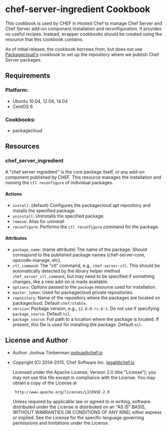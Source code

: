 # chef-server-ingredient Cookbook

This cookbook is used by CHEF in Hosted Chef to manage Chef Server and Chef Server add-on component installation and reconfiguration. It provides no useful recipes. Instead, wrapper cookbooks should be created using the resource that this cookbook contains.

As of initial release, the cookbook borrows from, but does not use [Packagecloud's](http://packagecloud.io) cookbook to set up the repository where we publish Chef Server packages.

## Requirements

### Platform:

- Ubuntu 10.04, 12.04, 14.04
- CentOS 6

### Cookbooks:

- packagecloud

## Resources

### chef_server_ingredient

A "chef server ingredient" is the core package itself, or any add-on component published by CHEF. This resource manages the installation and running the `ctl reconfigure` of individual packages.

#### Actions

* `install`: (default) Configures the packagecloud apt repository and installs the specified package.
* `uninstall`: Uninstalls the specified package.
* `remove`: Alias for uninstall
* `reconfigure`: Performs the `ctl reconfigure` command for the package.

#### Attributes

* `package_name`: (name attribute) The name of the package. Should correspond to the published package names (chef-server-core, opscode-manage, etc).
* `ctl_command`: The "ctl" command, e.g., `chef-server-ctl`. This should be automatically detected by the library helper method `chef_server_ctl_command`, but may need to be specified if something changes, like a new add-on is made available.
* `options`: Options passed to the `package` resource used for installation.
* `master_token`: Used for packagecloud private repositories.
* `repository`: Name of the repository where the packages are located on packagecloud. Default `chef/stable`.
* `version`: Package version, e.g., `12.0.0-rc.6-1`. Do not use if specifying `package_source`. Default `nil`.
* `package_source`: Full path to a location where the package is located. If present, this file is used for installing the package. Default `nil`.

## License and Author

- Author: Joshua Timberman <joshua@chef.io>
- Copyright (C) 2014-2015, Chef Software Inc. <legal@chef.io>

    Licensed under the Apache License, Version 2.0 (the "License");
    you may not use this file except in compliance with the License.
    You may obtain a copy of the License at

       http://www.apache.org/licenses/LICENSE-2.0

    Unless required by applicable law or agreed to in writing, software
    distributed under the License is distributed on an "AS IS" BASIS,
    WITHOUT WARRANTIES OR CONDITIONS OF ANY KIND, either express or implied.
    See the License for the specific language governing permissions and
    limitations under the License.
